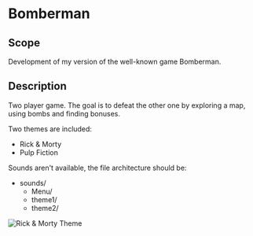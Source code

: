 # Bomberman
## Scope
Development of my version of the well-known game Bomberman.

## Description
Two player game. The goal is to defeat the other one by exploring a map, using bombs and finding bonuses.

Two themes are included:
 - Rick & Morty
 - Pulp Fiction

Sounds aren't available, the file architecture should be:
- sounds/
  - Menu/
  - theme1/
  - theme2/
 
![Rick & Morty Theme](theme1)
